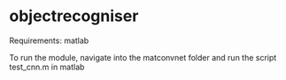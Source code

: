 # objectrecogniser

Requirements:
matlab

To run the module, navigate into the matconvnet folder and run the script test_cnn.m in matlab

 
